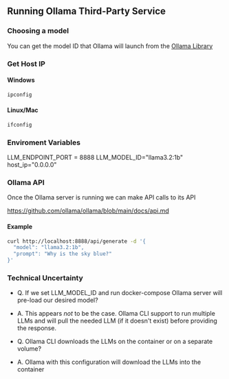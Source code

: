 ## Running Ollama Third-Party Service

### Choosing a model

You can get the model ID that Ollama will launch from the [Ollama Library](https://ollama.com/library)

### Get Host IP

#### Windows

```sh
ipconfig
```

#### Linux/Mac

```sh
ifconfig
```

### Enviroment Variables

LLM_ENDPOINT_PORT = 8888
LLM_MODEL_ID="llama3.2:1b"
host_ip="0.0.0.0"

### Ollama API

Once the Ollama server is running we can make API calls to its API

https://github.com/ollama/ollama/blob/main/docs/api.md

#### Example

```sh
curl http://localhost:8888/api/generate -d '{
  "model": "llama3.2:1b",
  "prompt": "Why is the sky blue?"
}'
```

### Technical Uncertainty

- Q. If we set LLM_MODEL_ID and run docker-compose Ollama server will pre-load our desired model?
- A. This appears _not_ to be the case. Ollama CLI support to run multiple LLMs and will pull the needed LLM (if it doesn't exist) before providing the response.

- Q. Ollama CLI downloads the LLMs on the container or on a separate volume?
- A. Ollama with this configuration will download the LLMs into the container
